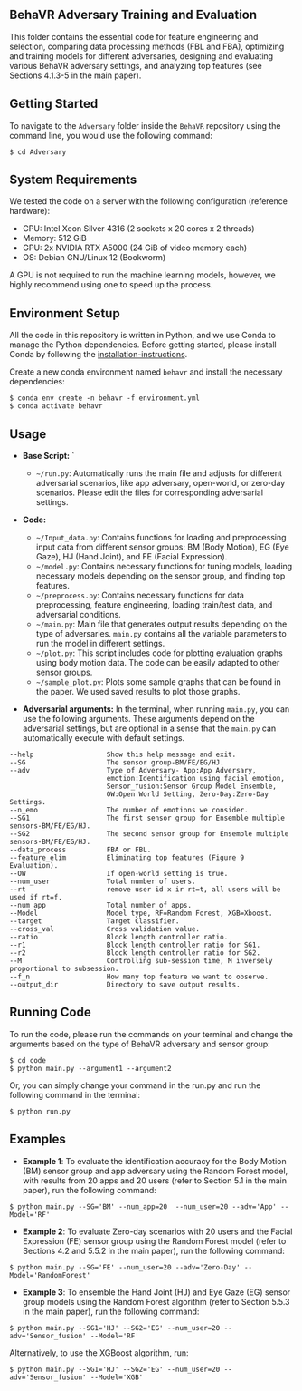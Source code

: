 
## BehaVR Adversary Training and Evaluation

This folder contains the essential code for feature engineering and selection, comparing data processing methods (FBL and FBA), optimizing and training models for different adversaries, designing and evaluating various BehaVR adversary settings, and analyzing top features (see Sections 4.1.3-5 in the main paper).


## Getting Started
To navigate to the `Adversary` folder inside the `BehaVR` repository using the command line, you would use the following command:

```console
$ cd Adversary
```

## System Requirements
We tested the code on a server with the following configuration (reference hardware):

- CPU: Intel Xeon Silver 4316 (2 sockets x 20 cores x 2 threads)
- Memory: 512 GiB
- GPU: 2x NVIDIA RTX A5000 (24 GiB of video memory each)
- OS: Debian GNU/Linux 12 (Bookworm)

A GPU is not required to run the machine learning models, however, we highly recommend using one to speed up the process.

## Environment Setup

All the code in this repository is written in Python, and we use Conda to manage the Python dependencies.
Before getting started, please install Conda by following the [installation-instructions](https://conda.io/projects/conda/en/latest/user-guide/install/linux.html).

Create a new conda environment named `behavr` and install the necessary dependencies: 

```console
$ conda env create -n behavr -f environment.yml
$ conda activate behavr
```

## Usage

- **Base Script:** `
  - `~/run.py`: Automatically runs the main file and adjusts for different adversarial scenarios, like app adversary, open-world, or zero-day scenarios. Please edit the files for corresponding adversarial settings.
  
- **Code:**
  - `~/Input_data.py`: Contains functions for loading and preprocessing input data from different sensor groups: BM (Body Motion), EG (Eye Gaze), HJ (Hand Joint), and FE (Facial Expression).
  - `~/model.py`: Contains necessary functions for tuning models, loading necessary models depending on the sensor group, and finding top features.
  - `~/preprocess.py`: Contains necessary functions for data preprocessing, feature engineering, loading train/test data, and adversarial conditions.
  - `~/main.py`: Main file that generates output results depending on the type of adversaries. `main.py` contains all the variable parameters to run the model in different settings.
  - `~/plot.py`: This script includes code for plotting evaluation graphs using body motion data. The code can be easily adapted to other sensor groups.
  - `~/sample_plot.py`: Plots some sample graphs that can be found in the paper. We used saved results to plot those graphs.

- **Adversarial arguments:**
In the terminal, when running `main.py`, you can use the following arguments. These arguments depend on the adversarial settings, but are optional in a sense that the `main.py` can automatically execute with default settings.

```
--help                  Show this help message and exit.
--SG                    The sensor group-BM/FE/EG/HJ.
--adv                   Type of Adversary- App:App Adversary, 
                        emotion:Identification using facial emotion, 
                        Sensor_fusion:Sensor Group Model Ensemble, 
                        OW:Open World Setting, Zero-Day:Zero-Day Settings.
--n_emo                 The number of emotions we consider.
--SG1                   The first sensor group for Ensemble multiple sensors-BM/FE/EG/HJ.
--SG2                   The second sensor group for Ensemble multiple sensors-BM/FE/EG/HJ.
--data_process          FBA or FBL.
--feature_elim          Eliminating top features (Figure 9 Evaluation).   
--OW                    If open-world setting is true.
--num_user              Total number of users.
--rt                    remove user id x ir rt=t, all users will be used if rt=f.
--num_app               Total number of apps.
--Model                 Model type, RF=Random Forest, XGB=Xboost.
--target                Target Classifier.
--cross_val             Cross validation value.
--ratio                 Block length controller ratio.
--r1                    Block length controller ratio for SG1.
--r2                    Block length controller ratio for SG2.
--M                     Controlling sub-session time, M inversely proportional to subsession.
--f_n                   How many top feature we want to observe.
--output_dir            Directory to save output results.

```
## Running Code
To run the code, please run the commands on your terminal and change the arguments based on the type of BehaVR adversary and sensor group:

```console
$ cd code
$ python main.py --argument1 --argument2
```
Or, you can simply change your command in the run.py and run the following command in the terminal:

```console
$ python run.py
```

## Examples
- **Example 1**: To evaluate the identification accuracy for the Body Motion (BM) sensor group and app adversary using the Random Forest model, with results from 20 apps and 20 users (refer to Section 5.1 in the main paper), run the following command:

```console
$ python main.py --SG='BM' --num_app=20  --num_user=20 --adv='App' --Model='RF'
```
- **Example 2**: To evaluate Zero-day scenarios with 20 users and the Facial Expression (FE) sensor group using the Random Forest model (refer to Sections 4.2 and 5.5.2 in the main paper), run the following command:

```console
$ python main.py --SG='FE' --num_user=20 --adv='Zero-Day' --Model='RandomForest'
```
- **Example 3**: To ensemble the Hand Joint (HJ) and Eye Gaze (EG) sensor group models using the Random Forest algorithm (refer to Section 5.5.3 in the main paper), run the following command:

```console
$ python main.py --SG1='HJ' --SG2='EG' --num_user=20 --adv='Sensor_fusion' --Model='RF'
```

Alternatively, to use the XGBoost algorithm, run:

```console
$ python main.py --SG1='HJ' --SG2='EG' --num_user=20 --adv='Sensor_fusion' --Model='XGB'
```
